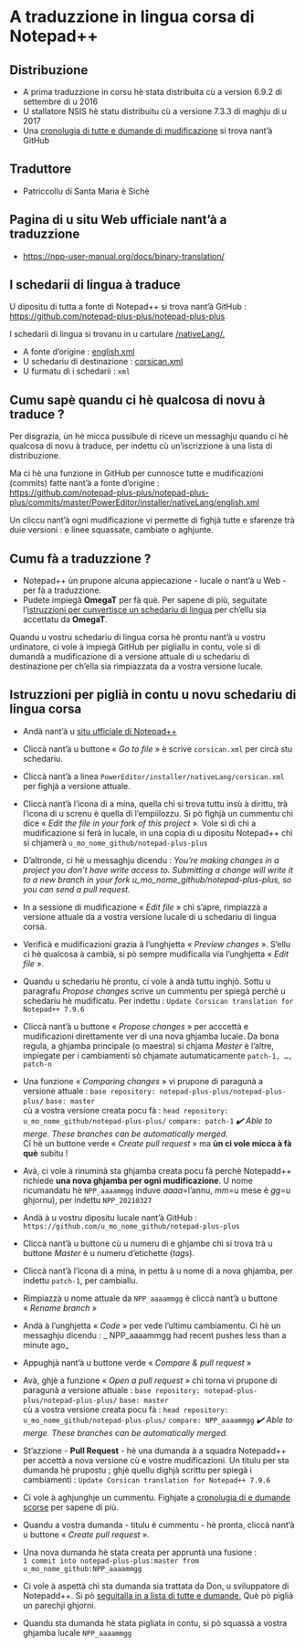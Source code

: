# A traduzzione in lingua corsa di Notepad++

## Distribuzione
 - A prima traduzzione in corsu hè stata distribuita cù a version 6.9.2 di settembre di u 2016
 - U stallatore NSIS hè statu distribuitu cù a versione 7.3.3 di maghju di u 2017
 - Una [cronolugia di tutte e dumande di mudificazione](https://github.com/notepad-plus-plus/notepad-plus-plus/pulls?utf8=%E2%9C%93&q=is%3Apr+corsican) si trova nant’à GitHub
## Traduttore
 - Patriccollu di Santa Maria è Sichè

## Pagina di u situ Web ufficiale nant’à a traduzzione
 - https://npp-user-manual.org/docs/binary-translation/

## I schedarii di lingua à traduce

U dipositu di tutta a fonte di Notepad++ si trova nant’à GitHub :  
   https://github.com/notepad-plus-plus/notepad-plus-plus

I schedarii di lingua si trovanu in u cartulare [/nativeLang/.](https://github.com/notepad-plus-plus/notepad-plus-plus/tree/master/PowerEditor/installer/nativeLang)

- A fonte d’origine : [english.xml](https://github.com/notepad-plus-plus/notepad-plus-plus/blob/master/PowerEditor/installer/nativeLang/english.xml)
- U schedariu di destinazione : [corsican.xml](https://github.com/notepad-plus-plus/notepad-plus-plus/blob/master/PowerEditor/installer/nativeLang/corsican.xml)
- U furmatu di i schedarii : `xml`

## Cumu sapè quandu ci hè qualcosa di novu à traduce ?
Per disgrazia, ùn hè micca pussibule di riceve un messaghju quandu ci hè qualcosa di novu à traduce, per indettu cù un’iscrizzione à una lista di distribuzione.  

Ma ci hè una funzione in GitHub per cunnosce tutte e mudificazioni (commits) fatte nant’à a fonte d’origine :  
https://github.com/notepad-plus-plus/notepad-plus-plus/commits/master/PowerEditor/installer/nativeLang/english.xml
  
Un cliccu nant’à ogni mudificazione vi permette di fighjà tutte e sfarenze trà duie versioni : e linee squassate, cambiate o aghjunte.

## Cumu fà a traduzzione ?
- Notepad++ ùn prupone alcuna appiecazione - lucale o nant’à u Web - per fà a traduzzione.
- Pudete impiegà __OmegaT__ per fà què. Per sapene di più, seguitate l’[istruzzioni per cunvertisce un schedariu di lingua](https://github.com/Patriccollu/Lingua_Corsa-Infurmatica/blob/master/Prughjetti/Notepad%2B%2B/Cunversione.md) per ch’ellu sia accettatu da  __OmegaT__.  

Quandu u vostru schedariu di lingua corsa hè prontu nant’à u vostru urdinatore, ci vole à impiegà GitHub per pigliallu in contu, vole si dì dumandà a mudificazione di a versione attuale di u schedariu di destinazione per ch’ella sia rimpiazzata da a vostra versione lucale.

## Istruzzioni per piglià in contu u novu schedariu di lingua corsa

- Andà nant’à u [situ ufficiale di Notepad++](https://github.com/notepad-plus-plus/notepad-plus-plus)

- Cliccà nant’à u buttone « _Go to file_ » è scrive `corsican.xml` per circà stu schedariu.

- Cliccà nant’à a linea `PowerEditor/installer/nativeLang/corsican.xml` per fighjà a versione attuale.

- Cliccà nant’à l’icona di a mina, quella chì si trova tuttu insù à dirittu, trà l’icona di u screnu è quella di l’empiilozzu. Si pò fighjà un cummentu chì dice « _Edit the file in your fork of this project_ ». Vole si dì chì a mudificazione si ferà in lucale, in una copia di u dipositu Notepad++ chì si chjamerà `u_mo_nome_github/notepad-plus-plus`

- D’altronde, ci hè u messaghju dicendu : _You’re making changes in a project you don’t have write access to. Submitting a change will write it to a new branch in your fork u_mo_nome_github/notepad-plus-plus, so you can send a pull request._

- In a sessione di mudificazione « _Edit file_ » chì s’apre, rimpiazzà a versione attuale da a vostra versione lucale di u schedariu di lingua corsa.

- Verificà e mudificazioni grazia à l’unghjetta « _Preview changes_ ». S’ellu ci hè qualcosa à cambià, si pò sempre mudificalla via l’unghjetta « _Edit file_ ».

- Quandu u schedariu hè prontu, ci vole à andà tuttu inghjò. Sottu u paragrafu _Propose changes_ scrive un cummentu per spiegà perchè u schedariu hè mudificatu. Per indettu : `Update Corsican translation for Notepad++ 7.9.6`

- Cliccà nant’à u buttone « _Propose changes_ » per acccettà e mudificazioni direttamente ver di una nova ghjamba lucale. Da bona regula, a ghjamba principale (o maestra) si chjama _Master_ è l’altre, impiegate per i cambiamenti sò chjamate autumaticamente `patch-1, …, patch-n`

- Una funzione « _Comparing changes_ » vi prupone di paragunà a versione attuale :
`base repository: notepad-plus-plus/notepad-plus-plus/` `base: master`  
cù a vostra versione creata pocu fà :
`head repository: u_mo_nome_github/notepad-plus-plus/` `compare: patch-1`
_✔️ Able to merge. These branches can be automatically merged._  
  Ci hè un buttone verde « _Create pull request_ » ma __ùn ci vole micca à fà què__ subitu !

- Avà, ci vole à rinuminà sta ghjamba creata pocu fà perchè Notepadd++ richiede __una nova ghjamba per ogni mudificazione__. U nome ricumandatu hè `NPP_aaaammgg` induve _aaaa_=l’annu, _mm_=u mese è _gg_=u ghjornu), per indettu `NPP_20210327`

- Andà à u vostru dipositu lucale nant’à GitHub : `https://github.com/u_mo_nome_github/notepad-plus-plus`

- Cliccà nant’à u buttone cù u numeru di e ghjambe chì si trova trà u buttone _Master_ è u numeru d’etichette (_tags_).

- Cliccà nant’à l’icona di a mina, in pettu à u nome di a nova ghjamba, per indettu `patch-1`, per cambiallu.

- Rimpiazzà u nome attuale da `NPP_aaaammgg` è cliccà nant’à u buttone « _Rename branch_ »

- Andà à l’unghjetta « _Code_ » per vede l’ultimu cambiamentu. Ci hè un messaghju dicendu : _ NPP_aaaammgg had recent pushes less than a minute ago_

- Appughjà nant’à u buttone verde « _Compare & pull request_ »

- Avà, ghjè a funzione « _Open a pull request_ » chì torna vi prupone di paragunà a versione attuale :
`base repository: notepad-plus-plus/notepad-plus-plus/` `base: master`  
cù a vostra versione creata pocu fà :
`head repository: u_mo_nome_github/notepad-plus-plus/` `compare: NPP_aaaammgg`
_✔️ Able to merge. These branches can be automatically merged._  

- St’azzione - __Pull Request__ - hè una dumanda à a squadra Notepadd++ per accettà a nova versione cù e vostre mudificazioni. Un titulu per sta dumanda hè prupostu ; ghjè quellu dighjà scrittu per spiegà i cambiamenti : `Update Corsican translation for Notepad++ 7.9.6`

- Ci vole à aghjunghje un cummentu. Fighjate a [cronolugia di e dumande scorse](https://github.com/notepad-plus-plus/notepad-plus-plus/pulls?utf8=%E2%9C%93&q=is%3Apr+corsican) per sapene di più.

- Quandu a vostra dumanda - titulu è cummentu - hè pronta, cliccà nant’à u buttone « _Create pull request_ ».

- Una nova dumanda hè stata creata per appruntà una fusione :  
  `1 commit into notepad-plus-plus:master from u_mo_nome_github:NPP_aaaammgg`

- Ci vole à aspettà chì sta dumanda sia trattata da Don, u sviluppatore di Notepadd++. Si pò [seguitalla in a lista di tutte e dumande.](https://github.com/notepad-plus-plus/notepad-plus-plus/pulls) Què pò piglià un parechji ghjorni.

- Quandu sta dumanda hè stata pigliata in contu, si pò squassà a vostra ghjamba lucale `NPP_aaaammgg`
